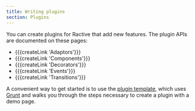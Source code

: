 ```yaml
---
title: Writing plugins
section: Plugins
---
```

You can create plugins for Ractive that add new features. The plugin APIs are documented on these pages:

* {{{createLink 'Adaptors'}}}
* {{{createLink 'Components'}}}
* {{{createLink 'Decorators'}}}
* {{{createLink 'Events'}}}
* {{{createLink 'Transitions'}}}

A convenient way to get started is to use the [plugin template](https://github.com/RactiveJS/Plugin-template), which uses [Grunt](http://gruntjs.com/) and walks you through the steps necessary to create a plugin with a demo page.

